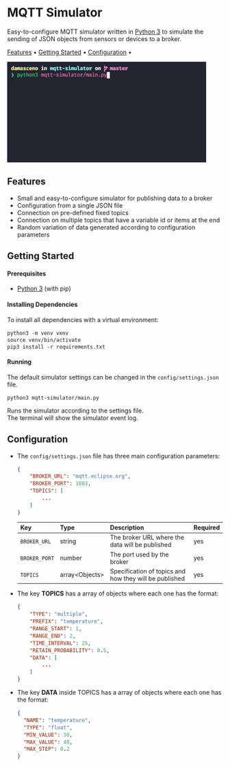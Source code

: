 # MQTT Simulator

Easy-to-configure MQTT simulator written in [Python 3](https://www.python.org/) to simulate the sending of JSON objects from sensors or devices to a broker.

[Features](#features) •
[Getting Started](#getting-started) •
[Configuration](#configuration) •

![Simulator Running](images/simulator-running.gif)

## Features

- Small and easy-to-configure simulator for publishing data to a broker
- Configuration from a single JSON file
- Connection on pre-defined fixed topics
- Connection on multiple topics that have a variable id or items at the end
- Random variation of data generated according to configuration parameters

## Getting Started

#### Prerequisites

- [Python 3](https://www.python.org/) (with pip)

#### Installing Dependencies

To install all dependencies with a virtual environment:

```shell
python3 -m venv venv
source venv/bin/activate
pip3 install -r requirements.txt
```

#### Running

The default simulator settings can be changed in the `config/settings.json` file.

```shell
python3 mqtt-simulator/main.py
```

Runs the simulator according to the settings file.  
The terminal will show the simulator event log.

## Configuration

- The `config/settings.json` file has three main configuration parameters:

  ```json
  {
      "BROKER_URL": "mqtt.eclipse.org",
      "BROKER_PORT": 1883,
      "TOPICS": [
          ...
      ]
  }
  ```

  | Key           | Type            | Description                                            | Required |
  | ------------- | --------------- | ------------------------------------------------------ | -------- |
  | `BROKER_URL`  | string          | The broker URL where the data will be published        | yes      |
  | `BROKER_PORT` | number          | The port used by the broker                            | yes      |
  | `TOPICS`      | array\<Objects> | Specification of topics and how they will be published | yes      |

- The key **TOPICS** has a array of objects where each one has the format:

  ```json
  {
      "TYPE": "multiple",
      "PREFIX": "temperature",
      "RANGE_START": 1,
      "RANGE_END": 2,
      "TIME_INTERVAL": 25,
      "RETAIN_PROBABILITY": 0.5,
      "DATA": [
          ...
      ]
  }
  ```

- The key **DATA** inside TOPICS has a array of objects where each one has the format:

  ```json
  {
    "NAME": "temperature",
    "TYPE": "float",
    "MIN_VALUE": 30,
    "MAX_VALUE": 40,
    "MAX_STEP": 0.2
  }
  ```
